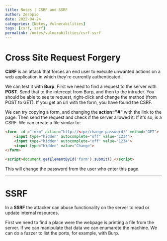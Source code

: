 ```yaml
---
title: Notes | CSRF and SSRF
author: Zeropio
date: 2022-04-24
categories: [Notes, Vulnerabilities]
tags: [csrf, ssrf]
permalink: /notes/vulnerabilities/csrf-ssrf
---
```



# Cross Site Request Forgery
**CSRF** is an attack that forces an end user to execute unwanted actions on a web application in which they're currently authenticated.

We can test it with **Burp**. First we need to find a request to the server with **POST**. Send that to the intercept from Burp, and then to the intruder.
You should be able to see te request, right-click and change the method (from POST to GET). If you get an url with the form, you have found the CSRF.

We can try copying a form, and changing the **action="#"** with the link to the page. Then send the request and check if the server allowed it. If it's so, is a CSRF.
We can create a file similar to:
```html
<form  id ="form" action="http://<ip>/change-password/" method="GET">
    <input type="hidden" autocomplete="off" value="1234">
    <input type="hidden" autocomplete="off" value="1234">
    <input type="hidden" value="Change">
</form>

<script>document.getElementById('form').submit();</script>
```
This will change the password from the user who enter this page.

---

# SSRF
In a **SSRF** the attacker can abuse functionality on the server to read or update internal resources.

First we need to find a place were the webpage is printing a file from the server. If we can manipulate that data we can enumarete the machine.
We can do a fuzzer to list the ports, for example, with Burp.
